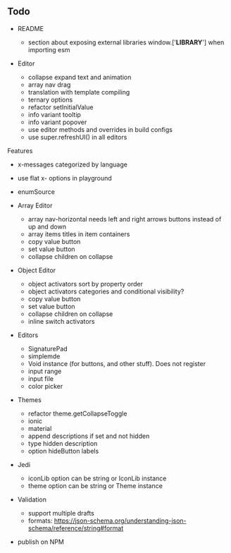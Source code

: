 ## Todo

- README
  - section about exposing external libraries window.['__LIBRARY__'] when importing esm


- Editor
  - collapse expand text and animation
  - array nav drag
  - translation with template compiling
  - ternary options
  - refactor setInitialValue
  - info variant tooltip
  - info variant popover
  - use editor methods and overrides in build configs
  - use super.refreshUI() in all editors

  
Features
  - x-messages categorized by language
  - use flat x- options in playground
  - enumSource


- Array Editor
  - array nav-horizontal needs left and right arrows buttons instead of up and down
  - array items titles in item containers
  - copy value button
  - set value button
  - collapse children on collapse


- Object Editor
  - object activators sort by property order
  - object activators categories and conditional visibility?
  - copy value button
  - set value button
  - collapse children on collapse
  - inline switch activators


- Editors
  - SignaturePad
  - simplemde
  - Void instance (for buttons, and other stuff). Does not register
  - input range
  - input file
  - color picker


- Themes
  - refactor theme.getCollapseToggle
  - ionic
  - material
  - append descriptions if set and not hidden
  - type hidden description
  - option hideButton labels


- Jedi
  - iconLib option can be string or IconLib instance
  - theme option can be string or Theme instance


- Validation
  - support multiple drafts
  - formats: https://json-schema.org/understanding-json-schema/reference/string#format


- publish on NPM
